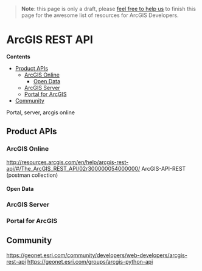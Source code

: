 > **Note**: this page is only a draft, please [feel free to help us](https://github.com/hhkaos/awesome-arcgis#contributions) to finish this page for the awesome list of resources for ArcGIS Developers.

# ArcGIS REST API
<!-- START doctoc generated TOC please keep comment here to allow auto update -->
<!-- DON'T EDIT THIS SECTION, INSTEAD RE-RUN doctoc TO UPDATE -->
**Contents**

- [Product APIs](#product-apis)
  - [ArcGIS Online](#arcgis-online)
    - [Open Data](#open-data)
  - [ArcGIS Server](#arcgis-server)
  - [Portal for ArcGIS](#portal-for-arcgis)
- [Community](#community)

<!-- END doctoc generated TOC please keep comment here to allow auto update -->

Portal, server, arcgis online

## Product APIs
### ArcGIS Online
http://resources.arcgis.com/en/help/arcgis-rest-api/#/The_ArcGIS_REST_API/02r300000054000000/
ArcGIS-API-REST (postman collection)

#### Open Data

### ArcGIS Server

### Portal for ArcGIS



## Community
https://geonet.esri.com/community/developers/web-developers/arcgis-rest-api
https://geonet.esri.com/groups/arcgis-python-api
